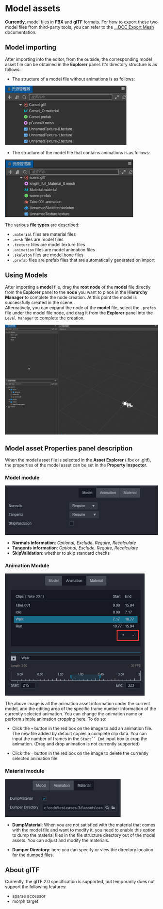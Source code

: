 # Model assets

__Currently__, model files in __FBX__ and __glTF__ formats. For how to export these two model files from third-party tools, you can refer to the [__DCC Export Mesh](./dcc-export-mesh.md) documentation.

## Model importing

After importing into the editor, from the outside, the corresponding model asset file can be obtained in the __Explorer__ panel. It's directory structure is as follows: 

  - The structure of a model file without animations is as follows:

  ![](mesh/mesh_list.png)

  - The structure of the model file that contains animations is as follows:

  ![](mesh/mesh_list_1.png)

The various __file types__ are described:
  - `.material` files are material files
  - `.mesh` files are model files
  - `.texture` files are model texture files
  - `.animation` files are model animation files
  - `.skeleton` files are model bone files
  - `.prefab` files are prefab files that are automatically generated on import

## Using Models

After importing a __model__ file, drag the __root node__ of the __model__ file directly from the __Explorer__ panel to the __node__ you want to place in the __Hierarchy Manager__ to complete the node creation. At this point the model is successfully created in the scene . <br>
Alternatively, you can expand the node of the __model__ file, select the `.prefab` file under the model file node, and drag it from the __Explorer__ panel into the `Level Manager` to complete the creation.

![](mesh/mesh_use.gif)

## Model asset Properties panel description

When the model asset file is selected in the __Asset Explorer__ (.fbx or .gltf), the properties of the model asset can be set in the __Property Inspector__.

### Model module

![](mesh/mesh_model.jpg)

- __Normals information__: *Optional*, *Exclude*, *Require*, *Recalculate*
- __Tangents information__: *Optional*, *Exclude*, *Require*, *Recalculate*
- __SkipValidation__: whether to skip standard checks

### Animation Module

![](mesh/mesh_animation.jpg)

The above image is all the animation asset information under the current model, and the editing area of ​​the specific frame number information of the currently selected animation. You can change the animation name or perform simple animation cropping here. To do so:

  - Click the `+` button in the red box on the image to add an animation file. The new file added by default copies a complete clip data. You can input the number of frames in the `Start`` End` input box to crop the animation. (Drag and drop animation is not currently supported)

  - Click the `-` button in the red box on the image to delete the currently selected animation file

### Material module

![](mesh/mesh_material.jpg)

- __DumpMaterial__: When you are not satisfied with the material that comes with the model file and want to modify it, you need to enable this option to dump the material files in the file structure directory out of the model assets. You can adjust and modify the materials.

- __Dumper Directory__: here you can specify or view the directory location for the dumped files.

## About glTF

Currently, the glTF 2.0 specification is supported, but temporarily does not support the following features:

  - sparse accessor
  - morph target